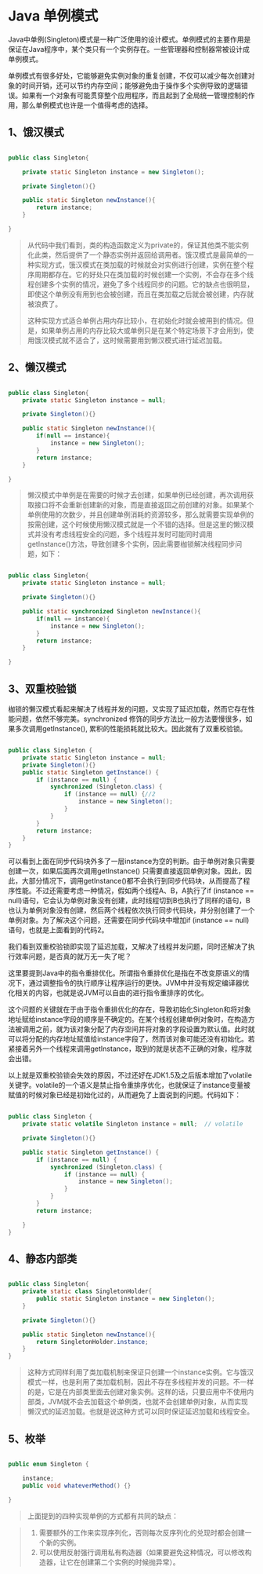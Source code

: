 # Java 单例模式 

Java中单例(Singleton)模式是一种广泛使用的设计模式。单例模式的主要作用是保证在Java程序中，某个类只有一个实例存在。一些管理器和控制器常被设计成单例模式。

单例模式有很多好处，它能够避免实例对象的重复创建，不仅可以减少每次创建对象的时间开销，还可以节约内存空间；能够避免由于操作多个实例导致的逻辑错误。如果有一个对象有可能贯穿整个应用程序，而且起到了全局统一管理控制的作用，那么单例模式也许是一个值得考虑的选择。

## 1、饿汉模式

```java

public class Singleton{  

    private static Singleton instance = new Singleton(); 

    private Singleton(){}  

    public static Singleton newInstance(){  
        return instance;  
    }  

}

```

> 从代码中我们看到，类的构造函数定义为private的，保证其他类不能实例化此类，然后提供了一个静态实例并返回给调用者。饿汉模式是最简单的一种实现方式，饿汉模式在类加载的时候就会对实例进行创建，实例在整个程序周期都存在。它的好处只在类加载的时候创建一个实例，不会存在多个线程创建多个实例的情况，避免了多个线程同步的问题。它的缺点也很明显，即使这个单例没有用到也会被创建，而且在类加载之后就会被创建，内存就被浪费了。
>
> 这种实现方式适合单例占用内存比较小，在初始化时就会被用到的情况。但是，如果单例占用的内存比较大或单例只是在某个特定场景下才会用到，使用饿汉模式就不适合了，这时候需要用到懒汉模式进行延迟加载。

## 2、懒汉模式

``` java

public class Singleton{  
    private static Singleton instance = null;

    private Singleton(){}  

    public static Singleton newInstance(){  
        if(null == instance){  
            instance = new Singleton();  
        }  
        return instance;  
    }

} 

```

> 懒汉模式中单例是在需要的时候才去创建，如果单例已经创建，再次调用获取接口将不会重新创建新的对象，而是直接返回之前创建的对象。如果某个单例使用的次数少，并且创建单例消耗的资源较多，那么就需要实现单例的按需创建，这个时候使用懒汉模式就是一个不错的选择。但是这里的懒汉模式并没有考虑线程安全的问题，多个线程并发时可能同时调用getInstance()方法，导致创建多个实例，因此需要枷锁解决线程同步问题，如下：

``` java

public class Singleton{  
    private static Singleton instance = null;

    private Singleton(){}  

    public static synchronized Singleton newInstance(){  
        if(null == instance){  
            instance = new Singleton();  
        }  
        return instance;  
    }  

}

```

## 3、双重校验锁

枷锁的懒汉模式看起来解决了线程并发的问题，又实现了延迟加载，然而它存在性能问题，依然不够完美。synchronized 修饰的同步方法比一般方法要慢很多，如果多次调用getInstance(), 累积的性能损耗就比较大。因此就有了双重校验锁。


``` java

public class Singleton {  
    private static Singleton instance = null;  
    private Singleton(){}  
    public static Singleton getInstance() {  
        if (instance == null) {  
            synchronized (Singleton.class) {  
                if (instance == null) {//2  
                    instance = new Singleton();  
                }  
            }  
        }  
        return instance;  
    }  
}

```

可以看到上面在同步代码块外多了一层instance为空的判断。由于单例对象只需要创建一次，如果后面再次调用getInstance() 只需要直接返回单例对象。因此，因此，大部分情况下，调用getInstance()都不会执行到同步代码块，从而提高了程序性能。不过还需要考虑一种情况，假如两个线程A、B，A执行了if (instance == null)语句，它会认为单例对象没有创建，此时线程切到B也执行了同样的语句，B也认为单例对象没有创建，然后两个线程依次执行同步代码块，并分别创建了一个单例对象。为了解决这个问题，还需要在同步代码块中增加if (instance == null)语句，也就是上面看到的代码2。

我们看到双重校验锁即实现了延迟加载，又解决了线程并发问题，同时还解决了执行效率问题，是否真的就万无一失了呢？

这里要提到Java中的指令重排优化。所谓指令重排优化是指在不改变原语义的情况下，通过调整指令的执行顺序让程序运行的更快。JVM中并没有规定编译器优化相关的内容，也就是说JVM可以自由的进行指令重排序的优化。

这个问题的关键就在于由于指令重排优化的存在，导致初始化Singleton和将对象地址赋给instance字段的顺序是不确定的。在某个线程创建单例对象时，在构造方法被调用之前，就为该对象分配了内存空间并将对象的字段设置为默认值。此时就可以将分配的内存地址赋值给instance字段了，然而该对象可能还没有初始化。若紧接着另外一个线程来调用getInstance，取到的就是状态不正确的对象，程序就会出错。

以上就是双重校验锁会失效的原因，不过还好在JDK1.5及之后版本增加了volatile关键字。volatile的一个语义是禁止指令重排序优化，也就保证了instance变量被赋值的时候对象已经是初始化过的，从而避免了上面说到的问题。代码如下：

``` java

public class Singleton {  
    private static volatile Singleton instance = null;  // volatile

    private Singleton(){}  

    public static Singleton getInstance() {  
        if (instance == null) {  
            synchronized (Singleton.class) {  
                if (instance == null) {  
                    instance = new Singleton();  
                }  
            }  
        }  
        return instance;  

    }  
} 


```

## 4、静态内部类


``` java

public class Singleton{  
    private static class SingletonHolder{  
        public static Singleton instance = new Singleton();  
    }

    private Singleton(){}  

    public static Singleton newInstance(){  
        return SingletonHolder.instance;  
    }  
}

```

> 这种方式同样利用了类加载机制来保证只创建一个instance实例。它与饿汉模式一样，也是利用了类加载机制，因此不存在多线程并发的问题。不一样的是，它是在内部类里面去创建对象实例。这样的话，只要应用中不使用内部类，JVM就不会去加载这个单例类，也就不会创建单例对象，从而实现懒汉式的延迟加载。也就是说这种方式可以同时保证延迟加载和线程安全。


## 5、枚举

``` java

public enum Singleton {

    instance;
    public void whateverMethod() {}

}

```

> 上面提到的四种实现单例的方式都有共同的缺点：

> 1. 需要额外的工作来实现序列化，否则每次反序列化的兑现时都会创建一个新的实例。
> 2. 可以使用反射强行调用私有构造器（如果要避免这种情况，可以修改构造器，让它在创建第二个实例的时候抛异常）。